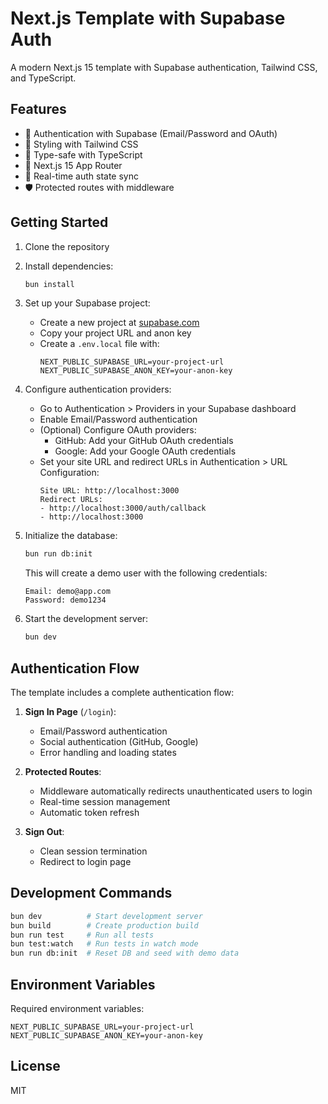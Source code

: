 # Next.js Template with Supabase Auth

A modern Next.js 15 template with Supabase authentication, Tailwind CSS, and TypeScript.

## Features

- 🔐 Authentication with Supabase (Email/Password and OAuth)
- 🎨 Styling with Tailwind CSS
- 📝 Type-safe with TypeScript
- 🚀 Next.js 15 App Router
- 🔄 Real-time auth state sync
- 🛡️ Protected routes with middleware

## Getting Started

1. Clone the repository
2. Install dependencies:

    ```bash
    bun install
    ```

3. Set up your Supabase project:

    - Create a new project at [supabase.com](https://supabase.com)
    - Copy your project URL and anon key
    - Create a `.env.local` file with:
        ```env
        NEXT_PUBLIC_SUPABASE_URL=your-project-url
        NEXT_PUBLIC_SUPABASE_ANON_KEY=your-anon-key
        ```

4. Configure authentication providers:

    - Go to Authentication > Providers in your Supabase dashboard
    - Enable Email/Password authentication
    - (Optional) Configure OAuth providers:
        - GitHub: Add your GitHub OAuth credentials
        - Google: Add your Google OAuth credentials
    - Set your site URL and redirect URLs in Authentication > URL Configuration:
        ```
        Site URL: http://localhost:3000
        Redirect URLs:
        - http://localhost:3000/auth/callback
        - http://localhost:3000
        ```

5. Initialize the database:

    ```bash
    bun run db:init
    ```

    This will create a demo user with the following credentials:

    ```
    Email: demo@app.com
    Password: demo1234
    ```

6. Start the development server:
    ```bash
    bun dev
    ```

## Authentication Flow

The template includes a complete authentication flow:

1. **Sign In Page** (`/login`):

    - Email/Password authentication
    - Social authentication (GitHub, Google)
    - Error handling and loading states

2. **Protected Routes**:

    - Middleware automatically redirects unauthenticated users to login
    - Real-time session management
    - Automatic token refresh

3. **Sign Out**:
    - Clean session termination
    - Redirect to login page

## Development Commands

```bash
bun dev          # Start development server
bun build        # Create production build
bun run test     # Run all tests
bun test:watch   # Run tests in watch mode
bun run db:init  # Reset DB and seed with demo data
```

## Environment Variables

Required environment variables:

```env
NEXT_PUBLIC_SUPABASE_URL=your-project-url
NEXT_PUBLIC_SUPABASE_ANON_KEY=your-anon-key
```

## License

MIT
